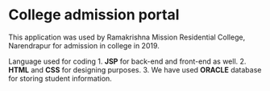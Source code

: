 # College admission portal

This application was used by Ramakrishna Mission Residential College, Narendrapur for admission in college in 2019.

Language used for coding
	1. **JSP** for back-end and front-end as well.
	2. **HTML** and **CSS** for designing purposes.
	3. We have used **ORACLE** database for storing student information.

 
